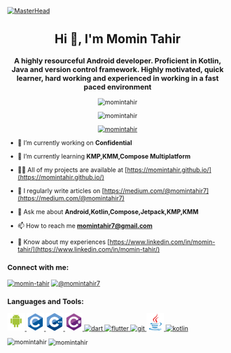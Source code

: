 [![MasterHead](https://user-images.githubusercontent.com/95478989/198955082-6e78ebb5-e1e4-49f9-8d32-6e5af3984dcd.gif)](https://momin-tahir.io)

<h1 align="center">Hi 👋, I'm Momin Tahir</h1>
<h3 align="center">A highly resourceful Android developer. Proficient in Kotlin, Java and version control framework. Highly motivated, quick learner, hard working and experienced in working in a fast paced environment</h3>


<p align="center"> <img src="https://komarev.com/ghpvc/?username=momintahir&label=Profile%20views&color=0e75b6&style=flat" alt="momintahir" /> </p>

<p align="center"> <img src="https://github-readme-streak-stats.herokuapp.com/?user=momintahir&" alt="momintahir" /></p>

<p align="center"> <a href="https://github.com/ryo-ma/github-profile-trophy"><img src="https://github-profile-trophy.vercel.app/?username=momintahir" alt="momintahir" /></a> </p>

- 🔭 I’m currently working on **Confidential**

- 🌱 I’m currently learning **KMP,KMM,Compose Multiplatform**

- 👨‍💻 All of my projects are available at [https://momintahir.github.io/](https://momintahir.github.io/)

- 📝 I regularly write articles on [https://medium.com/@momintahir7](https://medium.com/@momintahir7)

- 💬 Ask me about **Android,Kotlin,Compose,Jetpack,KMP,KMM**

- 📫 How to reach me **momintahir7@gmail.com**

- 📄 Know about my experiences [https://www.linkedin.com/in/momin-tahir/](https://www.linkedin.com/in/momin-tahir/)

<h3 align="left">Connect with me:</h3>
<p align="left">
<a href="https://stackoverflow.com/users/momin-tahir" target="blank"><img align="center" src="https://raw.githubusercontent.com/rahuldkjain/github-profile-readme-generator/master/src/images/icons/Social/stack-overflow.svg" alt="momin-tahir" height="30" width="40" /></a>
<a href="https://medium.com/@momintahir7" target="blank"><img align="center" src="https://raw.githubusercontent.com/rahuldkjain/github-profile-readme-generator/master/src/images/icons/Social/medium.svg" alt="@momintahir7" height="30" width="40" /></a>
</p>

<h3 align="left">Languages and Tools:</h3>
<p align="left"> <a href="https://developer.android.com" target="_blank" rel="noreferrer"> <img src="https://raw.githubusercontent.com/devicons/devicon/master/icons/android/android-original-wordmark.svg" alt="android" width="40" height="40"/> </a> <a href="https://www.cprogramming.com/" target="_blank" rel="noreferrer"> <img src="https://raw.githubusercontent.com/devicons/devicon/master/icons/c/c-original.svg" alt="c" width="40" height="40"/> </a> <a href="https://www.w3schools.com/cpp/" target="_blank" rel="noreferrer"> <img src="https://raw.githubusercontent.com/devicons/devicon/master/icons/cplusplus/cplusplus-original.svg" alt="cplusplus" width="40" height="40"/> </a> <a href="https://www.w3schools.com/cs/" target="_blank" rel="noreferrer"> <img src="https://raw.githubusercontent.com/devicons/devicon/master/icons/csharp/csharp-original.svg" alt="csharp" width="40" height="40"/> </a> <a href="https://dart.dev" target="_blank" rel="noreferrer"> <img src="https://www.vectorlogo.zone/logos/dartlang/dartlang-icon.svg" alt="dart" width="40" height="40"/> </a> <a href="https://flutter.dev" target="_blank" rel="noreferrer"> <img src="https://www.vectorlogo.zone/logos/flutterio/flutterio-icon.svg" alt="flutter" width="40" height="40"/> </a> <a href="https://git-scm.com/" target="_blank" rel="noreferrer"> <img src="https://www.vectorlogo.zone/logos/git-scm/git-scm-icon.svg" alt="git" width="40" height="40"/> </a> <a href="https://www.java.com" target="_blank" rel="noreferrer"> <img src="https://raw.githubusercontent.com/devicons/devicon/master/icons/java/java-original.svg" alt="java" width="40" height="40"/> </a> <a href="https://kotlinlang.org" target="_blank" rel="noreferrer"> <img src="https://www.vectorlogo.zone/logos/kotlinlang/kotlinlang-icon.svg" alt="kotlin" width="40" height="40"/> </a> </p>

<p><img align="left" src="https://github-readme-stats.vercel.app/api/top-langs?username=momintahir&show_icons=true&locale=en&layout=compact" alt="momintahir" /></p>

<p>&nbsp;<img align="center" src="https://github-readme-stats.vercel.app/api?username=momintahir&show_icons=true&locale=en" alt="momintahir" /></p>
